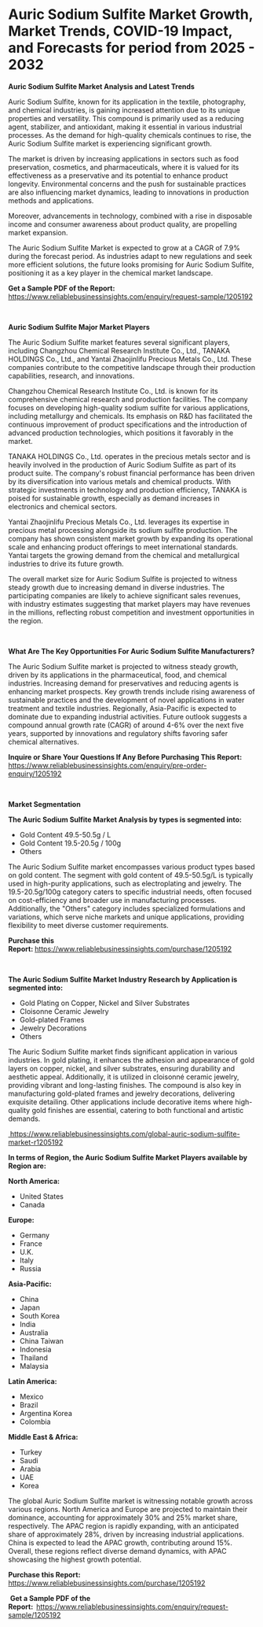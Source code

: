 <p><h1>Auric Sodium Sulfite Market Growth, Market Trends, COVID-19 Impact, and Forecasts for period from 2025 - 2032</h1></p><p><strong>Auric Sodium Sulfite Market Analysis and Latest Trends</strong></p>
<p><p>Auric Sodium Sulfite, known for its application in the textile, photography, and chemical industries, is gaining increased attention due to its unique properties and versatility. This compound is primarily used as a reducing agent, stabilizer, and antioxidant, making it essential in various industrial processes. As the demand for high-quality chemicals continues to rise, the Auric Sodium Sulfite market is experiencing significant growth.</p><p>The market is driven by increasing applications in sectors such as food preservation, cosmetics, and pharmaceuticals, where it is valued for its effectiveness as a preservative and its potential to enhance product longevity. Environmental concerns and the push for sustainable practices are also influencing market dynamics, leading to innovations in production methods and applications.</p><p>Moreover, advancements in technology, combined with a rise in disposable income and consumer awareness about product quality, are propelling market expansion. </p><p>The Auric Sodium Sulfite Market is expected to grow at a CAGR of 7.9% during the forecast period. As industries adapt to new regulations and seek more efficient solutions, the future looks promising for Auric Sodium Sulfite, positioning it as a key player in the chemical market landscape.</p></p>
<p><strong>Get a Sample PDF of the Report:&nbsp;</strong> <a href="https://www.reliablebusinessinsights.com/enquiry/request-sample/1205192?utm_campaign=75&utm_medium=2&utm_source=Github&utm_content=ia&utm_term=15042025&utm_id=auric-sodium-sulfite">https://www.reliablebusinessinsights.com/enquiry/request-sample/1205192</a></p>
<p>&nbsp;</p>
<p><strong>Auric Sodium Sulfite Major Market Players</strong></p>
<p><p>The Auric Sodium Sulfite market features several significant players, including Changzhou Chemical Research Institute Co., Ltd., TANAKA HOLDINGS Co., Ltd., and Yantai Zhaojinlifu Precious Metals Co., Ltd. These companies contribute to the competitive landscape through their production capabilities, research, and innovations.</p><p>Changzhou Chemical Research Institute Co., Ltd. is known for its comprehensive chemical research and production facilities. The company focuses on developing high-quality sodium sulfite for various applications, including metallurgy and chemicals. Its emphasis on R&D has facilitated the continuous improvement of product specifications and the introduction of advanced production technologies, which positions it favorably in the market.</p><p>TANAKA HOLDINGS Co., Ltd. operates in the precious metals sector and is heavily involved in the production of Auric Sodium Sulfite as part of its product suite. The company's robust financial performance has been driven by its diversification into various metals and chemical products. With strategic investments in technology and production efficiency, TANAKA is poised for sustainable growth, especially as demand increases in electronics and chemical sectors.</p><p>Yantai Zhaojinlifu Precious Metals Co., Ltd. leverages its expertise in precious metal processing alongside its sodium sulfite production. The company has shown consistent market growth by expanding its operational scale and enhancing product offerings to meet international standards. Yantai targets the growing demand from the chemical and metallurgical industries to drive its future growth.</p><p>The overall market size for Auric Sodium Sulfite is projected to witness steady growth due to increasing demand in diverse industries. The participating companies are likely to achieve significant sales revenues, with industry estimates suggesting that market players may have revenues in the millions, reflecting robust competition and investment opportunities in the region.</p></p>
<p>&nbsp;</p>
<p><strong>What Are The Key Opportunities For Auric Sodium Sulfite Manufacturers?</strong></p>
<p><p>The Auric Sodium Sulfite market is projected to witness steady growth, driven by its applications in the pharmaceutical, food, and chemical industries. Increasing demand for preservatives and reducing agents is enhancing market prospects. Key growth trends include rising awareness of sustainable practices and the development of novel applications in water treatment and textile industries. Regionally, Asia-Pacific is expected to dominate due to expanding industrial activities. Future outlook suggests a compound annual growth rate (CAGR) of around 4-6% over the next five years, supported by innovations and regulatory shifts favoring safer chemical alternatives.</p></p>
<p><strong>Inquire or Share Your Questions If Any Before Purchasing This Report:</strong> <a href="https://www.reliablebusinessinsights.com/enquiry/pre-order-enquiry/1205192?utm_campaign=75&utm_medium=2&utm_source=Github&utm_content=ia&utm_term=15042025&utm_id=auric-sodium-sulfite">https://www.reliablebusinessinsights.com/enquiry/pre-order-enquiry/1205192</a></p>
<p>&nbsp;</p>
<p><strong>Market Segmentation</strong></p>
<p><strong>The Auric Sodium Sulfite Market Analysis by types is segmented into:</strong></p>
<p><ul><li>Gold Content 49.5-50.5g / L</li><li>Gold Content 19.5-20.5g / 100g</li><li>Others</li></ul></p>
<p><p>The Auric Sodium Sulfite market encompasses various product types based on gold content. The segment with gold content of 49.5-50.5g/L is typically used in high-purity applications, such as electroplating and jewelry. The 19.5-20.5g/100g category caters to specific industrial needs, often focused on cost-efficiency and broader use in manufacturing processes. Additionally, the "Others" category includes specialized formulations and variations, which serve niche markets and unique applications, providing flexibility to meet diverse customer requirements.</p></p>
<p><strong>Purchase this Report:&nbsp;</strong><a href="https://www.reliablebusinessinsights.com/purchase/1205192?utm_campaign=75&utm_medium=2&utm_source=Github&utm_content=ia&utm_term=15042025&utm_id=auric-sodium-sulfite">https://www.reliablebusinessinsights.com/purchase/1205192</a></p>
<p>&nbsp;</p>
<p><strong>The Auric Sodium Sulfite Market Industry Research by Application is segmented into:</strong></p>
<p><ul><li>Gold Plating on Copper, Nickel and Silver Substrates</li><li>Cloisonne Ceramic Jewelry</li><li>Gold-plated Frames</li><li>Jewelry Decorations</li><li>Others</li></ul></p>
<p><p>The Auric Sodium Sulfite market finds significant application in various industries. In gold plating, it enhances the adhesion and appearance of gold layers on copper, nickel, and silver substrates, ensuring durability and aesthetic appeal. Additionally, it is utilized in cloisonné ceramic jewelry, providing vibrant and long-lasting finishes. The compound is also key in manufacturing gold-plated frames and jewelry decorations, delivering exquisite detailing. Other applications include decorative items where high-quality gold finishes are essential, catering to both functional and artistic demands.</p></p>
<p><a href="https://www.reliablebusinessinsights.com/global-auric-sodium-sulfite-market-r1205192?utm_campaign=75&utm_medium=2&utm_source=Github&utm_content=ia&utm_term=15042025&utm_id=auric-sodium-sulfite">&nbsp;https://www.reliablebusinessinsights.com/global-auric-sodium-sulfite-market-r1205192</a></p>
<p><strong>In terms of Region, the Auric Sodium Sulfite Market Players available by Region are:</strong></p>
<p>
    <p> <strong> North America: </strong>
        <ul>
            <li>United States</li>
            <li>Canada</li>
        </ul>
        </p> 
    <p> <strong> Europe: </strong>
        <ul>
            <li>Germany</li>
            <li>France</li>
            <li>U.K.</li>
            <li>Italy</li>
            <li>Russia</li>
        </ul>
        </p> 
    <p> <strong> Asia-Pacific: </strong>
        <ul>
            <li>China</li>
            <li>Japan</li>
            <li>South Korea</li>
            <li>India</li>
            <li>Australia</li>
            <li>China Taiwan</li>
            <li>Indonesia</li>
            <li>Thailand</li>
            <li>Malaysia</li>
        </ul>
        </p> 
    <p> <strong> Latin America: </strong>
        <ul>
            <li>Mexico</li>
            <li>Brazil</li>
            <li>Argentina Korea</li>
            <li>Colombia</li>
        </ul>
        </p> 
    <p> <strong> Middle East & Africa: </strong>
        <ul>
            <li>Turkey</li>
            <li>Saudi</li>
            <li>Arabia</li>
            <li>UAE</li>
            <li>Korea</li>
        </ul>
    </p>
    </p>
<p><p>The global Auric Sodium Sulfite market is witnessing notable growth across various regions. North America and Europe are projected to maintain their dominance, accounting for approximately 30% and 25% market share, respectively. The APAC region is rapidly expanding, with an anticipated share of approximately 28%, driven by increasing industrial applications. China is expected to lead the APAC growth, contributing around 15%. Overall, these regions reflect diverse demand dynamics, with APAC showcasing the highest growth potential.</p></p>
<p><strong>Purchase this Report: </strong><a href="https://www.reliablebusinessinsights.com/purchase/1205192?utm_campaign=75&utm_medium=2&utm_source=Github&utm_content=ia&utm_term=15042025&utm_id=auric-sodium-sulfite">https://www.reliablebusinessinsights.com/purchase/1205192</a></p>
<p>&nbsp;<strong>Get a Sample PDF of the Report:&nbsp;&nbsp;</strong><a href="https://www.reliablebusinessinsights.com/enquiry/request-sample/1205192?utm_campaign=75&utm_medium=2&utm_source=Github&utm_content=ia&utm_term=15042025&utm_id=auric-sodium-sulfite">https://www.reliablebusinessinsights.com/enquiry/request-sample/1205192</a></p>
<p><strong></strong></p>
<p><p></p><p></p><p></p></p>